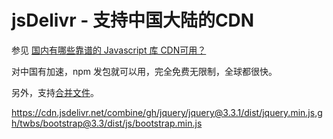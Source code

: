 # jsDelivr - 支持中国大陆的CDN
参见 [国内有哪些靠谱的 Javascript 库 CDN可用？](https://www.zhihu.com/question/20227463)

对中国有加速，npm 发包就可以用，完全免费无限制，全球都很快。

另外，支持[合并文件](https://www.jsdelivr.com/features)。

https://cdn.jsdelivr.net/combine/gh/jquery/jquery@3.3.1/dist/jquery.min.js,gh/twbs/bootstrap@3.3/dist/js/bootstrap.min.js